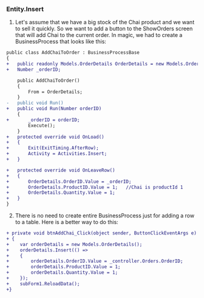﻿### Entity.Insert
1.	Let's assume that we have a big stock of the Chai product and we want to sell it quickly. So we want to add a button to the ShowOrders screen that will add Chai to the current order. In magic, we had to create a BusinessProcess that looks like this:
```diff
public class AddChaiToOrder : BusinessProcessBase
{
+   public readonly Models.OrderDetails OrderDetails = new Models.OrderDetails();
+   Number _orderID;

    public AddChaiToOrder()
    {
        From = OrderDetails;
    }
-   public void Run()
+   public void Run(Number orderID)
    {
+       _orderID = orderID;
        Execute();
    }
+   protected override void OnLoad()
+   {
+       Exit(ExitTiming.AfterRow);
+       Activity = Activities.Insert;
+   }

+   protected override void OnLeaveRow()
+   {
+       OrderDetails.OrderID.Value = _orderID;
+       OrderDetails.ProductID.Value = 1;   //Chai is productId 1
+       OrderDetails.Quantity.Value = 1;
+   }
}
```
2. There is no need to create entire BusinessProcess just for adding a row to a table. Here is a better way to do this:
```diff
+ private void btnAddChai_Click(object sender, ButtonClickEventArgs e)
+ {
+    var orderDetails = new Models.OrderDetails();
+    orderDetails.Insert(() =>
+    {
+        orderDetails.OrderID.Value = _controller.Orders.OrderID;
+        orderDetails.ProductID.Value = 1;
+        orderDetails.Quantity.Value = 1;
+    });
+    subForm1.ReloadData(); 
+}
```